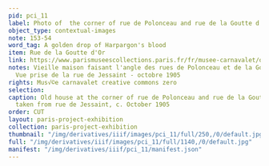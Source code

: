 ```yaml
---
pid: pci_11
label: Photo of  the corner of rue de Polonceau and rue de la Goutte d'Or
object_type: contextual-images
note: 153-54
word_tag: A golden drop of Harpargon's blood
item: Rue de la Goutte d'Or
link: https://www.parismuseescollections.paris.fr/fr/musee-carnavalet/oeuvres/vieille-maison-faisant-l-angle-des-rues-de-polonceau-et-de-la-goutte-d-or#infos-principales
notes: Vieille maison faisant l'angle des rues de Polonceau et de la Goutte d'Or -
  Vue prise de la rue de Jessaint - octobre 1905
rights: Mus√©e carnavalet creative commons zero
selection: 
caption: Old house at the corner of rue de Polonceau and rue de la Goutte d'Or - View
  taken from rue de Jessaint, c. October 1905
order: CUT
layout: paris-project-exhibition
collection: paris-project-exhibition
thumbnail: "/img/derivatives/iiif/images/pci_11/full/250,/0/default.jpg"
full: "/img/derivatives/iiif/images/pci_11/full/1140,/0/default.jpg"
manifest: "/img/derivatives/iiif/pci_11/manifest.json"
---
```

